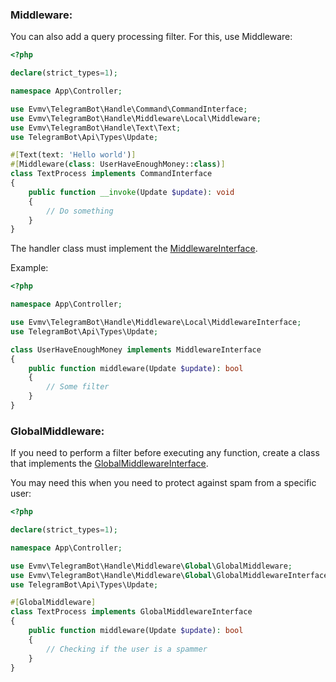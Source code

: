 ### Middleware:
You can also add a query processing filter. For this, use Middleware:
```php
<?php

declare(strict_types=1);

namespace App\Controller;

use Evmv\TelegramBot\Handle\Command\CommandInterface;
use Evmv\TelegramBot\Handle\Middleware\Local\Middleware;
use Evmv\TelegramBot\Handle\Text\Text;
use TelegramBot\Api\Types\Update;

#[Text(text: 'Hello world')]
#[Middleware(class: UserHaveEnoughMoney::class)]
class TextProcess implements CommandInterface
{
    public function __invoke(Update $update): void
    {
        // Do something
    }
}

```

The handler class must implement the [MiddlewareInterface](../src/Handle/Middleware/Local/MiddlewareInterface.php).

Example:
```php
<?php

namespace App\Controller;

use Evmv\TelegramBot\Handle\Middleware\Local\MiddlewareInterface;
use TelegramBot\Api\Types\Update;

class UserHaveEnoughMoney implements MiddlewareInterface
{
    public function middleware(Update $update): bool
    {
        // Some filter
    }
}
```

### GlobalMiddleware:
If you need to perform a filter before executing any function, create a class that implements the [GlobalMiddlewareInterface](../src/Handle/Middleware/Global/GlobalMiddlewareInterface.php).

You may need this when you need to protect against spam from a specific user:
```php
<?php

declare(strict_types=1);

namespace App\Controller;

use Evmv\TelegramBot\Handle\Middleware\Global\GlobalMiddleware;
use Evmv\TelegramBot\Handle\Middleware\Global\GlobalMiddlewareInterface;
use TelegramBot\Api\Types\Update;

#[GlobalMiddleware]
class TextProcess implements GlobalMiddlewareInterface
{
    public function middleware(Update $update): bool
    {
        // Checking if the user is a spammer
    }
}

```